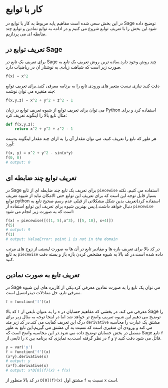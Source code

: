 # کار با توابع
در این بخش سعی شده است مفاهیم پایه مربوط به کار با توابع در Sage توضیح داده شود.این بخش را با تعریف توابع شروع می کنیم و در ادامه به توابع نمادین و توابع چند ضابطه ای می پردازیم.

## تعریف توابع در Sage
برای تعریف یک تابع در Sage چند روش وجود دارد.ساده ترین روش تعریف یک تابع به صورت زیر است که شباهت زیادی به نوشتار آن در ریاضیات دارد.
```python
f(x) = x^2
```
دقت کنید نیازی نیست متغیر های ورودی تابع را به برنامه معرفی کنید.برای تعریف توابع چند متغیره می توان نوشت:
```python
f(x,y,z) = x^2 + y^2 + z^2 - 1
```
می توان برای تعریف توابع از شیوه تعریف توابع در زبان Python استفاده کرد و برای مثال تابع بالا را اینگونه تعریف کرد:

```python
def f(x,y,z):
	return x^2 + y^2 + z^2 - 1
```
هر طور که تابع را تعریف کنید، می توان مقدار آن را به ازای چند مقدار اینگونه بدست آورد:
```python
f(x, y) = x^2 + y^2 - sin(x*y)
f(0, 0)
# output: 0
```
## تعریف توابع چند ضابطه ای
در Sage برای تعریف یک تابع چند ضایطه ای از تابع `piecewise` استفاده می کنیم. نکته بسیار قابل توجه این است که برای تعریف این توابع حتی الامکان نباید از شیوه تعریف توابع python استفاده کرد(تعریف بدین شکل مشکلاتی از قبلی عدم رسم صحیح تابع به دنبال خواهد داشت.).پس بهترین شیوه برای تعریف این توابع استفاده از `piecewise` است که به صورت زیر انجام می شود:
```python
f(x) = piecewise([((1, 5),x^3), ([5, 10], x+4)])
f(5)
# output: 9
f(1)
# output: ValueError: point 1 is not in the domain
```
در کد بالا برای تعریف بازه ها و مقادیر تابع در آن ها به صورت لیستی از زوج های مرتب به تابع `piecewise` داده شده است.در کد بالا به شیوه مشخص کردن بازه باز و بسته دقت کنید.
## تعریف تابع به صورت نمادین
در Sage می توان یک تابع را به صورت نمادین معرفی کرد.یکی از کاربرد های این شیوه معرفی تابع، حل معادلات دیفرانسیل است.

```python
f = function('f')(x)
```
کد بالا `f` را به عنوان تابعی از `x` معرفی می کند. در بخشی که مفاهیم حسابان در Sage را توضیح می دهیم این شیوه تعریف واضح تر خواهد شد اما در اینجا توجه به مثال زیر برای درک این تعریف کفایت می کند.در کد زیر متد `derivative` مشتق یک عبارت را محاسبه می کند و ورودی آن متغیری است که نسبت به آن مشتق می گیریم.این تابع به طور مفصل در بخش حسابان توضیح داده می شود.در این محاسبه واضح است که Sage تابع `f` را تابعی از `x` در نظر گرفته است.به تمایزی که برنامه بین `f` و `y` قائل می شود دقت کنید.
```python
y = var('y')
f = function('f')(x)
(x*y).derivative(x)
# output: y
(x*f).derivative(x)
# output: x*D[0](f)(x) + f(x)
```
در کد بالا منظور از `D[0](f)(x)` مشتق اول `f` نسبت به `x` است.
